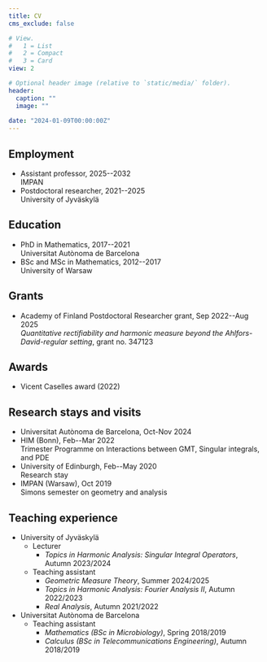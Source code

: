 ```yaml
---
title: CV
cms_exclude: false

# View.
#   1 = List
#   2 = Compact
#   3 = Card
view: 2

# Optional header image (relative to `static/media/` folder).
header:
  caption: ""
  image: ""
  
date: "2024-01-09T00:00:00Z"
---
```


## Employment

- Assistant professor, 2025--2032  
IMPAN
- Postdoctoral researcher, 2021--2025  
University of Jyväskylä

## Education

- PhD in Mathematics, 2017--2021  
Universitat Autònoma de Barcelona
- BSc and MSc in Mathematics, 2012--2017  
University of Warsaw

## Grants

- Academy of Finland Postdoctoral Researcher grant, Sep 2022--Aug 2025  
_Quantitative rectifiability and harmonic measure beyond the Ahlfors-David-regular setting_, grant no. 347123

## Awards

- Vicent Caselles award (2022)

## Research stays and visits

- Universitat Autònoma de Barcelona, Oct-Nov 2024
- HIM (Bonn), Feb--Mar 2022  
Trimester Programme on Interactions between GMT, Singular integrals, and PDE
- University of Edinburgh, Feb--May 2020  
Research stay 
- IMPAN (Warsaw), Oct 2019  
Simons semester on geometry and analysis

## Teaching experience

- University of Jyväskylä
	- Lecturer 
		- _Topics in Harmonic Analysis: Singular Integral Operators_, Autumn 2023/2024
	- Teaching assistant
		- _Geometric Measure Theory_, Summer 2024/2025
		- _Topics in Harmonic Analysis: Fourier Analysis II_, Autumn 2022/2023
		- _Real Analysis_, Autumn 2021/2022
- Universitat Autònoma de Barcelona
	- Teaching assistant
		- _Mathematics (BSc in Microbiology)_, Spring 2018/2019
		- _Calculus (BSc in Telecommunications Engineering)_, Autumn 2018/2019
